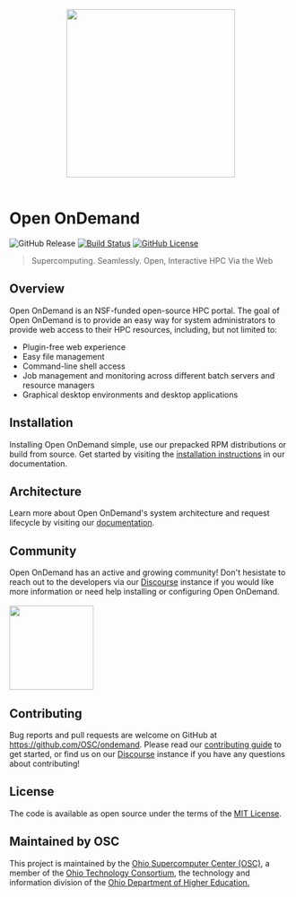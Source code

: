 <div align="center">
<a href="https://openondemand.org"><img src="https://raw.githubusercontent.com/OSC/Open-OnDemand/gh-pages/assets/images/2017_1108%20Open%20OnDemand%20logo/stack/RGB/OpenOnDemand_stack_RGB.svg" width=300></a>
</div>

<br/>

# Open OnDemand
![GitHub Release](https://img.shields.io/github/release/osc/ondemand.svg?color=informational)
[![Build Status](https://img.shields.io/travis/OSC/ondemand/master?color=success)](https://travis-ci.org/OSC/ondemand)
[![GitHub License](https://img.shields.io/badge/license-MIT-green.svg?color=success)](https://opensource.org/licenses/MIT)
> Supercomputing. Seamlessly. Open, Interactive HPC Via the Web

## Overview
Open OnDemand is an NSF-funded open-source HPC portal. The goal of Open OnDemand is to provide an easy way for system administrators to provide web access to their HPC resources, including, but not limited to:

* Plugin-free web experience
* Easy file management
* Command-line shell access
* Job management and monitoring across different batch servers and resource managers
* Graphical desktop environments and desktop applications

## Installation
Installing Open OnDemand simple, use our prepacked RPM distributions or build from source. Get started by visiting the [installation instructions] in our documentation.

## Architecture
Learn more about Open OnDemand's system architecture and request lifecycle by visiting our <a href="https://osc.github.io/ood-documentation/master/architecture.html">documentation</a>.

## Community
Open OnDemand has an active and growing community! Don't hesistate to reach out to the developers via our [Discourse] instance if you would like more information or need help installing or configuring Open OnDemand.
<br/>
<br/>
<a href="https://discourse.osc.edu"><img src="https://upload.wikimedia.org/wikipedia/commons/c/c2/Discourse.svg" width=150></a>

## Contributing

Bug reports and pull requests are welcome on GitHub at
https://github.com/OSC/ondemand. Please read our [contributing guide] to get started, or find us on our [Discourse] instance if you have any questions about contributing!

## License

The code is available as open source under the terms of the [MIT License].

## Maintained by OSC
This project is maintained by the <a href="https://www.osc.edu">Ohio Supercomputer Center (OSC)</a>, a member of the <a href="https://www.oh-tech.org/">Ohio Technology Consortium</a>, the technology and information division of the <a href="https://education.ohio.gov/">Ohio Department of Higher Education.</a>

[MIT License]: http://opensource.org/licenses/MIT
[Open OnDemand Documentation]: https://osc.github.io/ood-documentation/master/
[installation instructions]: https://osc.github.io/ood-documentation/master/requirements.html
[contributing guide]: https://github.com/OSC/Open-OnDemand/blob/master/CONTRIBUTING.md
[Discourse]: https://discourse.osc.edu
